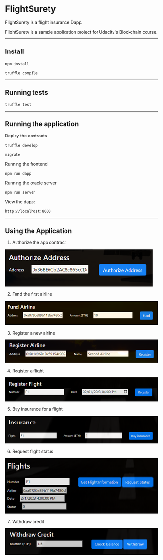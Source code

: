 # FlightSurety

FlightSurety is a flight insurance Dapp.

FlightSurety is a sample application project for Udacity's Blockchain course.

***

## Install

`npm install`

`truffle compile`

***

## Running tests

`truffle test`

***

## Running the application

Deploy the contracts

`truffle develop`

`migrate`

Running the frontend

`npm run dapp`

Running the oracle server

`npm run server`

View the dapp:

`http://localhost:8000`

***

## Using the Application

1. Authorize the app contract

![Authorize address](images/1_authorize_address.PNG)

2. Fund the first airline

![Fund airline](images/2_fund_airline.PNG)

3. Register a new airline

![Register airline](images/3_register_airline.PNG)

4. Register a flight

![Register flight](images/4_register_flight.PNG)

5. Buy insurance for a flight

![Buy insurance](images/5_buy_insurance.PNG)

6. Request flight status

![Request flight status](images/6_request_status.PNG)

<!-- 7. The status the oracles return can be changed using the buttons

![Change oracle status](images/7_oracles.PNG) -->

7. Withdraw credit

![Withdraw](images/8_withdraw.PNG)
